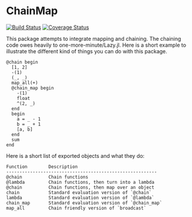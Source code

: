 # ChainMap

[![Build Status](https://travis-ci.org/bramtayl/ChainMap.jl.svg?branch=master)](https://travis-ci.org/bramtayl/ChainMap.jl)
[![Coverage Status](https://coveralls.io/repos/bramtayl/ChainMap.jl/badge.svg?branch=master&service=github)](https://coveralls.io/github/bramtayl/ChainMap.jl?branch=master)

This package attempts to integrate mapping and chaining.
The chaining code owes heavily to one-more-minute/Lazy.jl.
Here is a short example to illustrate the different kind of things you can do with this package.

```{julia}
@chain begin
  [1, 2]
  -(1)
  (_, _)
  map_all(+)
  @chain_map begin
    -(1)
    float
    ^(2, _)
  end
  begin
    a = _ - 1
    b = _ + 1
    [a, b]
  end
  sum
end
```

Here is a short list of exported objects and what they do:

    Function        Description
    ---------------------------------------------------------
    @chain          Chain functions
    @lambda         Chain functions, then turn into a lambda
    @chain          Chain functions, then map over an object
    chain           Standard evaluation version of `@chain`
    lambda          Standard evaluation version of `@lambda`
    chain_map       Standard evaluation version of `@chain_map`
    map_all         Chain friendly version of `broadcast`
